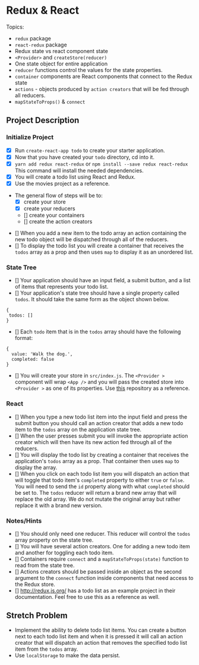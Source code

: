 # Redux & React

Topics:

* `redux` package
* `react-redux` package
* Redux state vs react component state
* `<Provider>` and `createStore(reducer)`
* One state object for entire application
* `reducer` functions control the values for the state properties.
* `container` components are React components that connect to the Redux state
* `actions` - objects produced by `action creators` that will be fed through all reducers.
* `mapStateToProps()` & `connect`

## Project Description

### Initialize Project

- [x] Run `create-react-app todo` to create your starter application.
- [x] Now that you have created your `todo` directory, cd into it.
- [x] `yarn add redux react-redux` or `npm install --save redux react-redux` This command will install the needed dependencies.
- [x] You will create a todo list using React and Redux.
- [x] Use the movies project as a reference.
* The general flow of steps will be to:
  - [x] create your store
  - [x] create your reducers
  - [] create your containers
  - [] create the action creators
- [] When you add a new item to the todo array an action containing the new todo object will be dispatched through all of the reducers.
- [] To display the todo list you will create a container that receives the `todos` array as a prop and then uses `map` to display it as an unordered list.

### State Tree

- [] Your application should have an input field, a submit button, and a list of items that represents your todo list.
- [] Your application's state tree should have a single property called `todos`. It should take the same form as the object shown below.


```
{
 todos: []
}
```

- [] Each `todo` item that is in the `todos` array should have the following format:


```
{
  value: 'Walk the dog.',
  completed: false
}
```

- [] You will create your store in `src/index.js`. The `<Provider >` component will wrap `<App />` and you will pass the created store into `<Provider >` as one of its properties. Use [this](https://github.com/SunJieMing/redux-example-movies) repository as a reference.

### React

- [] When you type a new todo list item into the input field and press the submit button you should call an action creator that adds a new todo item to the `todos` array on the application state tree.
- [] When the user presses submit you will invoke the appropriate action creator which will then have its new action fed through all of the reducers.
- [] You will display the todo list by creating a container that receives the application's `todos` array as a prop. That container then uses `map` to display the array.
- [] When you click on each todo list item you will dispatch an action that will toggle that todo item's `completed` property to either `true` or `false`. You will need to send the `id` property along with what `completed` should be set to. The `todos` reducer will return a brand new array that will replace the old array. We do not mutate the original array but rather replace it with a brand new version.

### Notes/Hints

- [] You should only need one reducer. This reducer will control the `todos` array property on the state tree.
- [] You will have several action creators. One for adding a new todo item and another for toggling each todo item.
- [] Containers require `connect` and a `mapStateToProps(state)` function to read from the state tree.
- [] Actions creators should be passed inside an object as the second argument to the `connect` function inside components that need access to the Redux store.
- [] http://redux.js.org/ has a todo list as an example project in their documentation. Feel free to use this as a reference as well.

## Stretch Problem

* Implement the ability to delete todo list items. You can create a button next to each todo list item and when it is pressed it will call an action creator that will dispatch an action that removes the specified todo list item from the `todos` array.
* Use `localStorage` to make the data persist.
